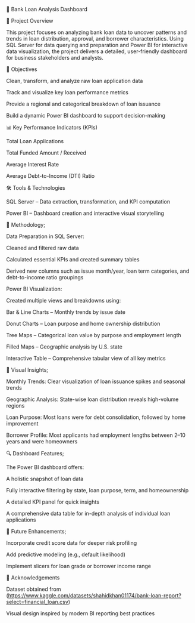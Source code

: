 🏦 Bank Loan Analysis Dashboard

📖 Project Overview

This project focuses on analyzing bank loan data to uncover patterns and trends in loan distribution, approval, and borrower characteristics. Using SQL Server for data querying and preparation and Power BI for interactive data visualization, the project delivers a detailed, user-friendly dashboard for business stakeholders and analysts.

🎯 Objectives

Clean, transform, and analyze raw loan application data

Track and visualize key loan performance metrics

Provide a regional and categorical breakdown of loan issuance

Build a dynamic Power BI dashboard to support decision-making

📊 Key Performance Indicators (KPIs)

Total Loan Applications

Total Funded Amount / Received

Average Interest Rate

Average Debt-to-Income (DTI) Ratio

🛠️ Tools & Technologies

SQL Server – Data extraction, transformation, and KPI computation

Power BI – Dashboard creation and interactive visual storytelling

🧪 Methodology;

Data Preparation in SQL Server:

Cleaned and filtered raw data

Calculated essential KPIs and created summary tables

Derived new columns such as issue month/year, loan term categories, and debt-to-income ratio groupings

Power BI Visualization:

Created multiple views and breakdowns using:

Bar & Line Charts – Monthly trends by issue date

Donut Charts – Loan purpose and home ownership distribution

Tree Maps – Categorical loan value by purpose and employment length

Filled Maps – Geographic analysis by U.S. state

Interactive Table – Comprehensive tabular view of all key metrics

📌 Visual Insights;

Monthly Trends: Clear visualization of loan issuance spikes and seasonal trends

Geographic Analysis: State-wise loan distribution reveals high-volume regions

Loan Purpose: Most loans were for debt consolidation, followed by home improvement

Borrower Profile: Most applicants had employment lengths between 2–10 years and were homeowners

🔍 Dashboard Features;

The Power BI dashboard offers:

A holistic snapshot of loan data

Fully interactive filtering by state, loan purpose, term, and homeownership

A detailed KPI panel for quick insights

A comprehensive data table for in-depth analysis of individual loan applications

🚀 Future Enhancements;

Incorporate credit score data for deeper risk profiling

Add predictive modeling (e.g., default likelihood)

Implement slicers for loan grade or borrower income range

🙏 Acknowledgements

Dataset obtained from (https://www.kaggle.com/datasets/shahidkhan01174/bank-loan-report?select=financial_loan.csv)

Visual design inspired by modern BI reporting best practices

